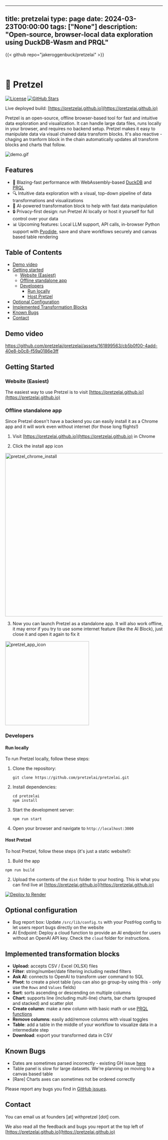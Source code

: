 
---
title: pretzelai
type: page
date: 2024-03-23T00:00:00
tags: ["None"]
description: "Open-source, browser-local data exploration using DuckDB-Wasm and PRQL"
---

{{< github repo="jakeroggenbuck/pretzelai" >}}

<br>

# 🥨 Pretzel

[![License](https://img.shields.io/github/license/pretzelai/pretzelai)](https://github.com/pretzelai/pretzelai/blob/main/LICENSE)
[![GitHub Stars](https://img.shields.io/github/stars/pretzelai/pretzelai?style=social)](https://github.com/pretzelai/pretzelai)

Live deployed build: [https://pretzelai.github.io](https://pretzelai.github.io)

Pretzel is an open-source, offline browser-based tool for fast and intuitive data exploration and visualization. It can handle large data files, runs locally in your browser, and requires no backend setup. Pretzel makes it easy to manipulate data via visual chained data transform blocks. It's also reactive - chaging an tranform block in the chain automatically updates all transform blocks and charts that follow.

![demo.gif](https://github.com/pretzelai/pretzelai/assets/121360087/e7f20a16-b19c-4a29-b468-88d42eaa9b43)

## Features

- 🚀 Blazing-fast performance with WebAssembly-based [DuckDB](https://duckdb.org/) and [PRQL](https://prql-lang.org/)
- 🔍 Intuitive data exploration with a visual, top-down pipeline of data transformations and visualizations
- 🧠 AI-powered transformation block to help with fast data manipulation
- 🔒 Privacy-first design: run Pretzel AI locally or host it yourself for full control over your data
- 📊 Upcoming features: Local LLM support, API calls, in-browser Python support with [Pyodide](https://github.com/pyodide/pyodide), save and share workflows securely and canvas based table rendering


## Table of Contents

- [Demo video](#demo-video)
- [Getting started](#getting-started)
  - [Website (Easiest)](#website-easiest)
  - [Offline standalone app](#offline-standalone-app)
  - [Developers](#developers)
    - [Run locally](#run-locally)
    - [Host Pretzel](#host-pretzel)
- [Optional Configuration](#optional-configuration)
- [Implemented Transformation Blocks](#implemented-transformation-blocks)
- [Known Bugs](#known-bugs)
- [Contact](#contact)

## Demo video

https://github.com/pretzelai/pretzelai/assets/161899563/cb5b0f00-4add-40e8-b0c8-f59a0186e3ff

## Getting Started

### Website (Easiest)

The easiest way to use Pretzel is to visit [https://pretzelai.github.io](https://pretzelai.github.io)

### Offline standalone app

Since Pretzel doesn't have a backend you can easily install it as a Chrome app and it will work even without internet (for those long flights!)

1. Visit [https://pretzelai.github.io](https://pretzelai.github.io) in Chrome

2. Click the install app icon
<img width="521" alt="pretzel_chrome_install" src="https://github.com/pretzelai/pretzelai/assets/121360087/c6276699-5109-4e59-8bf5-2858c51cb4c3">

3. Now you can launch Pretzel as a standalone app. It will also work offline, it may error if you try to use some internet feature (like the AI Block), just close it and open it again to fix it
<img width="268" alt="pretzel_app_icon" src="https://github.com/pretzelai/pretzelai/assets/121360087/cc13e552-d93a-4990-be22-1f6b5d906b15">


### Developers

#### Run locally

To run Pretzel locally, follow these steps:

1. Clone the repository:

   ```
   git clone https://github.com/pretzelai/pretzelai.git
   ```

2. Install dependencies:

   ```
   cd pretzelai
   npm install
   ```

3. Start the development server:

   ```
   npm run start
   ```

4. Open your browser and navigate to `http://localhost:3000`

#### Host Pretzel

To host Pretzel, follow these steps (it's just a static website!):

1. Build the app

```
npm run build
```

2. Upload the contents of the `dist` folder to your hosting. This is what you can find live at [https://pretzelai.github.io](https://pretzelai.github.io)

[![Deploy to Render](https://render.com/images/deploy-to-render-button.svg)](https://render.com/deploy)

## Optional configuration

- Bug report box: Update `/src/lib/config.ts` with your PostHog config to let users report bugs directly on the website
- AI Endpoint: Deploy a cloud function to provide an AI endpoint for users without an OpenAI API key. Check the `cloud` folder for instructions.

## Implemented transformation blocks

- **Upload:** accepts CSV / Excel (XLSX) files
- **Filter**: string/number/date filtering including nested filters
- **Ask AI**: connects to OpenAI to transform user command to SQL
- **Pivot**: to create a pivot table (you can also go group-by using this - only use the `Rows` and `Values` fields)
- **Sort**: sorts ascending or descending on multiple columns
- **Chart**: supports line (including multi-line) charts, bar charts (grouped and stacked) and scatter plot
- **Create column**: make a new column with basic math or use [PRQL functions](https://prql-lang.org/book/reference/declarations/functions.html)
- **Remove columns**: easily add/remove columns with visual toggles
- **Table**: add a table in the middle of your workflow to visualize data in a intermediate step
- **Download**: export your transformed data in CSV

## Known Bugs

- Dates are sometimes parsed incorrectly - existing GH issue [here](https://github.com/pretzelai/pretzelai/issues/23)
- Table panel is slow for large datasets. We're planning on moving to a canvas based table
- [Rare] Charts axes can sometimes not be ordered correctly

Please report any bugs you find in [GitHub issues](https://github.com/pretzelai/pretzelai). 

## Contact

You can email us at founders [at] withpretzel [dot] com.

We also read all the feedback and bugs you report at the top left of [https://pretzelai.github.io](https://pretzelai.github.io)
